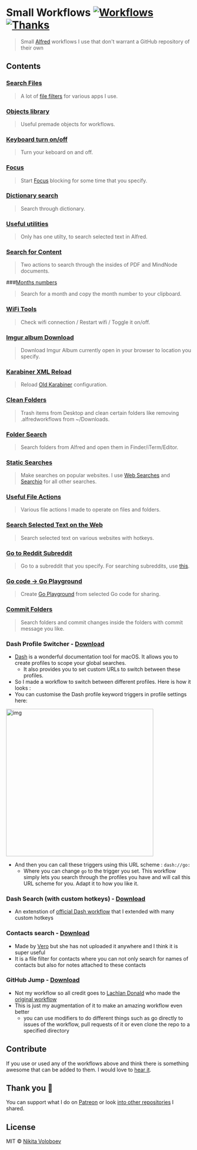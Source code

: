 # Small Workflows [![Workflows](https://img.shields.io/badge/More%20Workflows-🎩-purple.svg)](https://github.com/learn-anything/alfred-workflows) [![Thanks](https://img.shields.io/badge/Say%20Thanks-💗-ff69b4.svg)](https://www.patreon.com/nikitavoloboev)
> Small [Alfred](https://www.alfredforum.com/) workflows I use that don't warrant a GitHub repository of their own

## Contents
### [Search Files](./search-files) 
> A lot of [file filters](https://www.alfredapp.com/help/workflows/inputs/file-filter/) for various apps I use.

### [Objects library](./objects-library) 
> Useful premade objects for workflows.

### [Keyboard turn on/off](./keyboard-on-off) 
> Turn your keboard on and off.

### [Focus](./focus)
> Start [Focus](https://heyfocus.com) blocking for some time that you specify.

### [Dictionary search](./dictionary-search) 
> Search through dictionary.

### [Useful utilities](./utilities) 
> Only has one utilty, to search selected text in Alfred.

### [Search for Content](./search-for-content)
> Two actions to search through the insides of PDF and MindNode documents.

###[Months numbers](./months-numbers) 
> Search for a month and copy the month number to your clipboard.

### [WiFi Tools](/wifi)
> Check wifi connection / Restart wifi / Toggle it on/off.

### [Imgur album Download](./imgur-download) 
> Download Imgur Album currently open in your browser to location you specify.

### [Karabiner XML Reload](./karabiner-reload) 
> Reload [Old Karabiner](https://github.com/tekezo/Karabiner) configuration.

### [Clean Folders](./clean-folders) 
> Trash items from Desktop and clean certain folders like removing .alfredworkflows from ~/Downloads.

### [Folder Search](./folder-search) 
> Search folders from Alfred and open them in Finder/iTerm/Editor.

### [Static Searches](./static-searches) 
> Make searches on popular websites. I use [Web Searches](https://github.com/nikitavoloboev/alfred-web-searches) and [Searchio](https://github.com/deanishe/alfred-searchio) for all other searches.

### [Useful File Actions](./file-actions) 
> Various file actions I made to operate on files and folders.

### [Search Selected Text on the Web](./search-selection) 
> Search selected text on various websites with hotkeys.

### [Go to Reddit Subreddit](./reddit-subs)
> Go to a subreddit that you specify. For searching subreddits, use [this](https://github.com/deanishe/alfred-reddit).

### [Go code -> Go Playground](./go-play) 
> Create [Go Playground](https://play.golang.org) from selected Go code for sharing. 

### [Commit Folders](./commit-folders) 
> Search folders and commit changes inside the folders with commit message you like. 

### Dash Profile Switcher - [Download](https://github.com/nikitavoloboev/small-workflows/blob/master/workflows/dash%20profile%20switch.alfredworkflow?raw=true)
- [Dash](http://kapeli.com/dash) is a wonderful documentation tool for macOS. It allows you to create profiles to scope your global searches.
	- It also provides you to set custom URLs to switch between these profiles.
- So I made a workflow to switch between different profiles. Here is how it looks :
- You can customise the Dash profile keyword triggers in profile settings here:

<img src="https://i.imgur.com/yGvrOwE.png" width="400" alt="img">

- And then you can call these triggers using this URL scheme : `dash://go:`
	- Where you can change `go` to the trigger you set. This workflow simply lets you search through the profiles you have and will call this URL scheme for you. Adapt it to how you like it.

### Dash Search (with custom hotkeys) - [Download](https://github.com/nikitavoloboev/small-workflows/blob/master/workflows/Dash.alfredworkflow?raw=true)
- An extenstion of [official Dash workflow](https://github.com/Kapeli/Dash-Alfred-Workflow) that I extended with many custom hotkeys

### Contacts search - [Download](https://github.com/nikitavoloboev/small-workflows/blob/master/workflows/Contacts%20filter.alfredworkflow?raw=true)
- Made by [Vero](https://www.alfredforum.com/profile/1-vero/) but she has not uploaded it anywhere and I think it is super useful
- It is a file filter for contacts where you can not only search for names of contacts but also for notes attached to these contacts

### GitHub Jump - [Download](https://github.com/nikitavoloboev/small-workflows/blob/master/workflows/GitHub%20jump.alfredworkflow?raw=true)
- Not my workflow so all credit goes to [Lachlan Donald](https://github.com/lox) who made the [original workflow](https://github.com/lox/alfred-github-jump)
- This is just my augmentation of it to make an amazing workflow even better
	- you can use modifiers to do different things such as go directly to issues of the workflow, pull requests of it or even clone the repo to a specified directory

## Contribute
If you use or used any of the workflows above and think there is something awesome that can be added to them. I would love to [hear it](https://github.com/nikitavoloboev/small-workflows/issues/new).

## Thank you 💜
You can support what I do on [Patreon](https://www.patreon.com/nikitavoloboev) or look [into other repositories](https://my.mindnode.com/ZKGETDkUaQUsL3q8q9z788CxG84oEHgDiT79GuzX#-143.5,-902.6,0) I shared. 

## License
MIT © [Nikita Voloboev](https://www.nikitavoloboev.xyz)